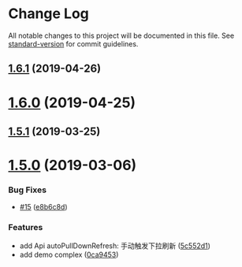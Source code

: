 # Change Log

All notable changes to this project will be documented in this file. See [standard-version](https://github.com/conventional-changelog/standard-version) for commit guidelines.

<a name="1.6.1"></a>
## [1.6.1](https://github.com/wannaxiao/vue-slim-better-scroll/compare/v1.6.0...v1.6.1) (2019-04-26)



<a name="1.6.0"></a>
# [1.6.0](https://github.com/wannaxiao/vue-slim-better-scroll/compare/v1.5.1...v1.6.0) (2019-04-25)



<a name="1.5.1"></a>
## [1.5.1](https://github.com/wannaxiao/vue-slim-better-scroll/compare/v1.5.0...v1.5.1) (2019-03-25)



<a name="1.5.0"></a>
# [1.5.0](https://github.com/wannaxiao/vue-slim-better-scroll/compare/v1.4.4...v1.5.0) (2019-03-06)


### Bug Fixes

* [#15](https://github.com/wannaxiao/vue-slim-better-scroll/issues/15) ([e8b6c8d](https://github.com/wannaxiao/vue-slim-better-scroll/commit/e8b6c8d))


### Features

* add Api autoPullDownRefresh: 手动触发下拉刷新 ([5c552d1](https://github.com/wannaxiao/vue-slim-better-scroll/commit/5c552d1))
* add demo complex ([0ca9453](https://github.com/wannaxiao/vue-slim-better-scroll/commit/0ca9453))
